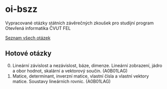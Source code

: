oi-bszz
=======

Vypracované otázky státních závěrečných zkoušek pro studijní program Otevřená informatika ČVUT FEL

[Seznam všech otázek](http://www.fel.cvut.cz/education/bachelor/topicsOI.html)

Hotové otázky
-------------

0.	Lineární závislost a nezávislost, báze, dimenze. Lineární zobrazení, jádro a obor hodnot, skalární a vektorový součin. (A0B01LAG)
0.	Matice, determinant, inverzní matice, vlastní čísla a vlastní vektory matice. Soustavy lineárních rovnic. (A0B01LAG)